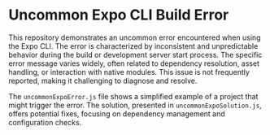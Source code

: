 # Uncommon Expo CLI Build Error

This repository demonstrates an uncommon error encountered when using the Expo CLI. The error is characterized by inconsistent and unpredictable behavior during the build or development server start process.  The specific error message varies widely, often related to dependency resolution, asset handling, or interaction with native modules.  This issue is not frequently reported, making it challenging to diagnose and resolve.

The `uncommonExpoError.js` file shows a simplified example of a project that might trigger the error. The solution, presented in `uncommonExpoSolution.js`, offers potential fixes, focusing on dependency management and configuration checks.